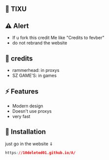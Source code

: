 ## 👏 TIXU ##

## ⚠️ Alert
- If u fork this credit Me like "Credits to fevber"
- do not rebrand the website

## 📝 credits
- rammerhead: in proxys
- SZ GAME'S: in games

## ⚡ Features

- Modern design
- Doesn't use proxys
- very fast

## 🔌 Installation

just go in the website 
     ⇓
```css
https://10deleted01.github.io/A/

